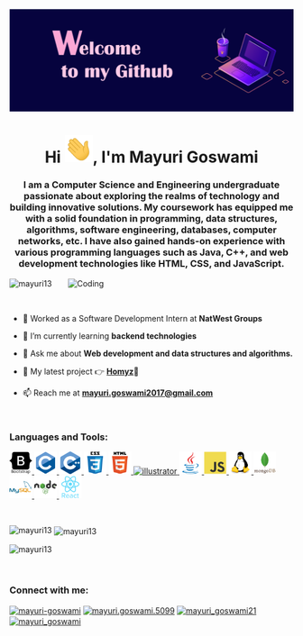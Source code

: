 ![logo](https://github.com/Mayuri13/Mayuri13/blob/main/github-01.png)
<h1 align="center">Hi <img src="https://github.com/ABSphreak/ABSphreak/blob/master/gifs/Hi.gif" width=50>, I'm Mayuri Goswami</h1>
<h3 align="center">I am a Computer Science and Engineering undergraduate passionate about exploring the realms of technology and building innovative solutions. My coursework has equipped me with a solid foundation in programming, data structures, algorithms, software engineering, databases, computer networks, etc. I have also gained hands-on experience with various programming languages such as Java, C++, and web development technologies like HTML, CSS, and JavaScript.</h3>

<img align="right" src="https://mir-s3-cdn-cf.behance.net/project_modules/disp/601014116770475.6068beff4640a.gif" alt="Coding" width="400"/>

<p align="left"> <img src="https://komarev.com/ghpvc/?username=mayuri13&label=Profile%20views&color=0e75b6&style=flat" alt="mayuri13" /> </p>

<p align="left"> <a href="https://twitter.com/" target="blank"><img src="https://img.shields.io/twitter/follow/?logo=twitter&style=for-the-badge" alt="" /></a> </p>

- 🔭 Worked as a Software Development Intern at **NatWest Groups**

- 🌱 I’m currently learning **backend technologies**

- 💬 Ask me about **Web development and data structures and algorithms.**

- :briefcase: My latest project :point_right: [**Homyz**](https://real-estate-full-stack-snowy.vercel.app/):house_with_garden:

- 📫 Reach me at **mayuri.goswami2017@gmail.com**
<br>

<h3 align="left">Languages and Tools:</h3>
<p align="left"> <a href="https://getbootstrap.com" target="_blank" rel="noreferrer"> <img src="https://raw.githubusercontent.com/devicons/devicon/master/icons/bootstrap/bootstrap-plain-wordmark.svg" alt="bootstrap" width="40" height="40"/> </a> <a href="https://www.cprogramming.com/" target="_blank" rel="noreferrer"> <img src="https://raw.githubusercontent.com/devicons/devicon/master/icons/c/c-original.svg" alt="c" width="40" height="40"/> </a> <a href="https://www.w3schools.com/cpp/" target="_blank" rel="noreferrer"> <img src="https://raw.githubusercontent.com/devicons/devicon/master/icons/cplusplus/cplusplus-original.svg" alt="cplusplus" width="40" height="40"/> </a> <a href="https://www.w3schools.com/css/" target="_blank" rel="noreferrer"> <img src="https://raw.githubusercontent.com/devicons/devicon/master/icons/css3/css3-original-wordmark.svg" alt="css3" width="40" height="40"/> </a> <a href="https://www.w3.org/html/" target="_blank" rel="noreferrer"> <img src="https://raw.githubusercontent.com/devicons/devicon/master/icons/html5/html5-original-wordmark.svg" alt="html5" width="40" height="40"/> </a> <a href="https://www.adobe.com/in/products/illustrator.html" target="_blank" rel="noreferrer"> <img src="https://www.vectorlogo.zone/logos/adobe_illustrator/adobe_illustrator-icon.svg" alt="illustrator" width="40" height="40"/> </a> <a href="https://www.java.com" target="_blank" rel="noreferrer"> <img src="https://raw.githubusercontent.com/devicons/devicon/master/icons/java/java-original.svg" alt="java" width="40" height="40"/> </a> <a href="https://developer.mozilla.org/en-US/docs/Web/JavaScript" target="_blank" rel="noreferrer"> <img src="https://raw.githubusercontent.com/devicons/devicon/master/icons/javascript/javascript-original.svg" alt="javascript" width="40" height="40"/> </a> <a href="https://www.linux.org/" target="_blank" rel="noreferrer"> <img src="https://raw.githubusercontent.com/devicons/devicon/master/icons/linux/linux-original.svg" alt="linux" width="40" height="40"/> </a> <a href="https://www.mongodb.com/" target="_blank" rel="noreferrer"> <img src="https://raw.githubusercontent.com/devicons/devicon/master/icons/mongodb/mongodb-original-wordmark.svg" alt="mongodb" width="40" height="40"/> </a> <a href="https://www.mysql.com/" target="_blank" rel="noreferrer"> <img src="https://raw.githubusercontent.com/devicons/devicon/master/icons/mysql/mysql-original-wordmark.svg" alt="mysql" width="40" height="40"/> </a> <a href="https://nodejs.org" target="_blank" rel="noreferrer"> <img src="https://raw.githubusercontent.com/devicons/devicon/master/icons/nodejs/nodejs-original-wordmark.svg" alt="nodejs" width="40" height="40"/> </a> <a href="https://reactjs.org/" target="_blank" rel="noreferrer"> <img src="https://raw.githubusercontent.com/devicons/devicon/master/icons/react/react-original-wordmark.svg" alt="react" width="40" height="40"/> </a> </p>
<br>
<p><img align="left" src="https://github-readme-stats.vercel.app/api/top-langs?username=mayuri13&show_icons=true&locale=en&layout=compact" alt="mayuri13" /></p>

<p>&nbsp;<img align="center" src="https://github-readme-stats.vercel.app/api?username=mayuri13&show_icons=true&locale=en" alt="mayuri13" /></p>

<p><img align="center" src="https://github-readme-streak-stats.herokuapp.com/?user=mayuri13&" alt="mayuri13" /></p>
<br>
<h3 align="left">Connect with me:</h3>
<p align="left">
<a href="https://linkedin.com/in/mayuri-goswami" target="blank"><img align="center" src="https://raw.githubusercontent.com/rahuldkjain/github-profile-readme-generator/master/src/images/icons/Social/linked-in-alt.svg" alt="mayuri-goswami" height="30" width="40" /></a>
<a href="https://fb.com/mayuri.goswami.5099" target="blank"><img align="center" src="https://raw.githubusercontent.com/rahuldkjain/github-profile-readme-generator/master/src/images/icons/Social/facebook.svg" alt="mayuri.goswami.5099" height="30" width="40" /></a>
<a href="https://www.hackerrank.com/mayuri_goswami21" target="blank"><img align="center" src="https://raw.githubusercontent.com/rahuldkjain/github-profile-readme-generator/master/src/images/icons/Social/hackerrank.svg" alt="mayuri_goswami21" height="30" width="40" /></a>
<a href="https://www.leetcode.com/mayuri_goswami" target="blank"><img align="center" src="https://raw.githubusercontent.com/rahuldkjain/github-profile-readme-generator/master/src/images/icons/Social/leet-code.svg" alt="mayuri_goswami" height="30" width="40" /></a>
</p>
